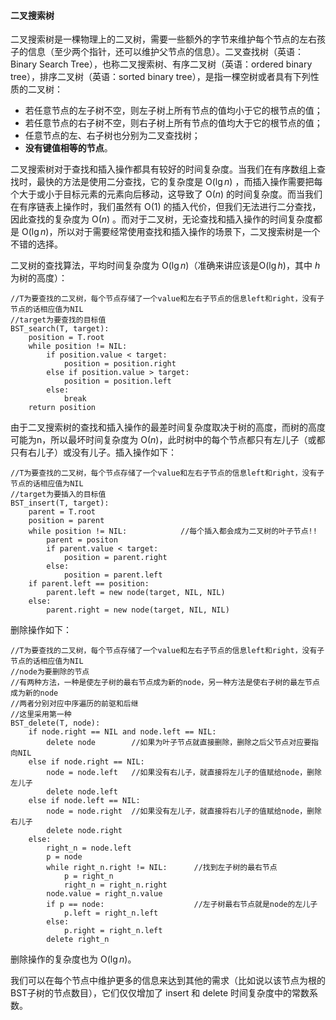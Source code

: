 #### 二叉搜索树 #### 

二叉搜索树是一棵物理上的二叉树，需要一些额外的字节来维护每个节点的左右孩子的信息（至少两个指针，还可以维护父节点的信息）。二叉查找树（英语：Binary Search Tree），也称二叉搜索树、有序二叉树（英语：ordered binary tree），排序二叉树（英语：sorted binary tree），是指一棵空树或者具有下列性质的二叉树：

- 若任意节点的左子树不空，则左子树上所有节点的值均小于它的根节点的值；
- 若任意节点的右子树不空，则右子树上所有节点的值均大于它的根节点的值；
- 任意节点的左、右子树也分别为二叉查找树；
- **没有键值相等的节点**。

二叉搜索树对于查找和插入操作都具有较好的时间复杂度。当我们在有序数组上查找时，最快的方法是使用二分查找，它的复杂度是 O($\lg{n}$) ，而插入操作需要把每个大于或小于目标元素的元素向后移动，这导致了 O($n$) 的时间复杂度。而当我们在有序链表上操作时，我们虽然有 O(1) 的插入代价，但我们无法进行二分查找，因此查找的复杂度为 O($n$) 。而对于二叉树，无论查找和插入操作的时间复杂度都是 O($\lg{n}$)，所以对于需要经常使用查找和插入操作的场景下，二叉搜索树是一个不错的选择。

二叉树的查找算法，平均时间复杂度为 O($\lg{n}$)（准确来讲应该是O($\lg{h}$)，其中 $h$ 为树的高度）：

```
//T为要查找的二叉树，每个节点存储了一个value和左右子节点的信息left和right，没有子节点的话相应值为NIL
//target为要查找的目标值
BST_search(T, target):
	position = T.root
	while position != NIL:
		if position.value < target:
			position = position.right
		else if position.value > target:
			position = position.left
		else:
			break
	return position	
```

由于二叉搜索树的查找和插入操作的最差时间复杂度取决于树的高度，而树的高度可能为n，所以最坏时间复杂度为 O($n$)，此时树中的每个节点都只有左儿子（或都只有右儿子）或没有儿子。插入操作如下：

```
//T为要查找的二叉树，每个节点存储了一个value和左右子节点的信息left和right，没有子节点的话相应值为NIL
//target为要插入的目标值
BST_insert(T, target):
	parent = T.root
	position = parent
	while position != NIL:            //每个插入都会成为二叉树的叶子节点!!
		parent = positon
		if parent.value < target:
			position = parent.right
		else:
			position = parent.left
	if parent.left == position:
		parent.left = new node(target, NIL, NIL)
	else:
		parent.right = new node(target, NIL, NIL)
```

删除操作如下：

```
//T为要查找的二叉树，每个节点存储了一个value和左右子节点的信息left和right，没有子节点的话相应值为NIL
//node为要删除的节点
//有两种方法，一种是使左子树的最右节点成为新的node，另一种方法是使右子树的最左节点成为新的node
//两者分别对应中序遍历的前驱和后继
//这里采用第一种
BST_delete(T, node):
	if node.right == NIL and node.left == NIL:
		delete node        //如果为叶子节点就直接删除，删除之后父节点对应要指向NIL
	else if node.right == NIL:
		node = node.left   //如果没有右儿子，就直接将左儿子的值赋给node，删除左儿子
		delete node.left
	else if node.left == NIL:
		node = node.right  //如果没有左儿子，就直接将右儿子的值赋给node，删除右儿子
		delete node.right
	else:
		right_n = node.left
		p = node
		while right_n.right != NIL:      //找到左子树的最右节点
			p = right_n
			right_n = right_n.right
		node.value = right_n.value
		if p == node:                    //左子树最右节点就是node的左儿子
			p.left = right_n.left
		else:
			p.right = right_n.left
		delete right_n
```

删除操作的复杂度也为 O($\lg{n}$)。

我们可以在每个节点中维护更多的信息来达到其他的需求（比如说以该节点为根的BST子树的节点数目），它们仅仅增加了 insert 和 delete 时间复杂度中的常数系数。